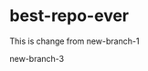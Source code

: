 # best-repo-ever
This is change from new-branch-1 
<!-- The above is the change from new-branch-1 -->
new-branch-3
